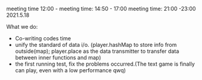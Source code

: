 meeting time 12:00 - 
meeting time: 14:50 - 17:00
meeting time: 21:00 -23:00 2021.5.18

What we do: 
- Co-writing codes time
- unify the standard of data i/o. (player.hashMap to store info from outside(map); player.place as the data transmitter to transfer data between inner functions and map)
- the first running test, fix the problems occurred.(The text game is finally can play, even with a low performance qwq)
